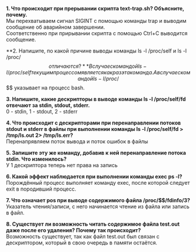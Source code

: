 **1. Что происходит при прерывании скрипта text-trap.sh? Объясните, почему.**  
Мы перехватываем сигнал SIGINT с помощью команды trap и выводим сообщение об аварийном завершении.  
Соответственно при прирывании скрипта с помощью Ctrl+C выводится сообщение.  

**2. Напишите, по какой причине выводы команды ls -l /proc/self и ls -l /proc/$$ отличаются?** 
В случае с командой ls -l /proc/self текущим процессом является как раз эта команда.  
А в случае с командой ls -l /proc/$$ $$ указывает на процесс bash.  

**3. Напишите, какие дескрипторы в выводе команды ls -l /proc/self/fd отвечают за stdin, stdout, stderr.**  
0 - stdin, 1 - stdout, 2 - stderr  

**4. Что происходит с дескрипторами при перенаправлении потоков stdout и stderr в файлы при выполнении команды ls -l /proc/self/fd > /tmp/ls.out 2> /tmp/ls.err?**  
Перенапрявляем поток вывода и поток ошибок в файлы  

**5. Запишите эту же команду, добавив к ней перенаправление потока stdin. Что изменилось?**  
У 1 дескриптора теперь нет права на запись  

**6. Какой эффект наблюдается при выполнении команды exec ps -l?**
Порождённый процесс выполняет команду exec, после которой следует exit в породивший процесс.  

**7. Что означает pos при выводе содержимого файла /proc/$$/fdinfo/3?**  
Указатель чтения/записи, с него начинается чтение из файла или запись в файл.

**8. Существует ли возможность читать содержимое файла test.out даже после его удаления? Почему так происходит?**  
Возможность существует, так как файл test.out был связан с дескриптором, который в свою очередь в памяти остаётся.
